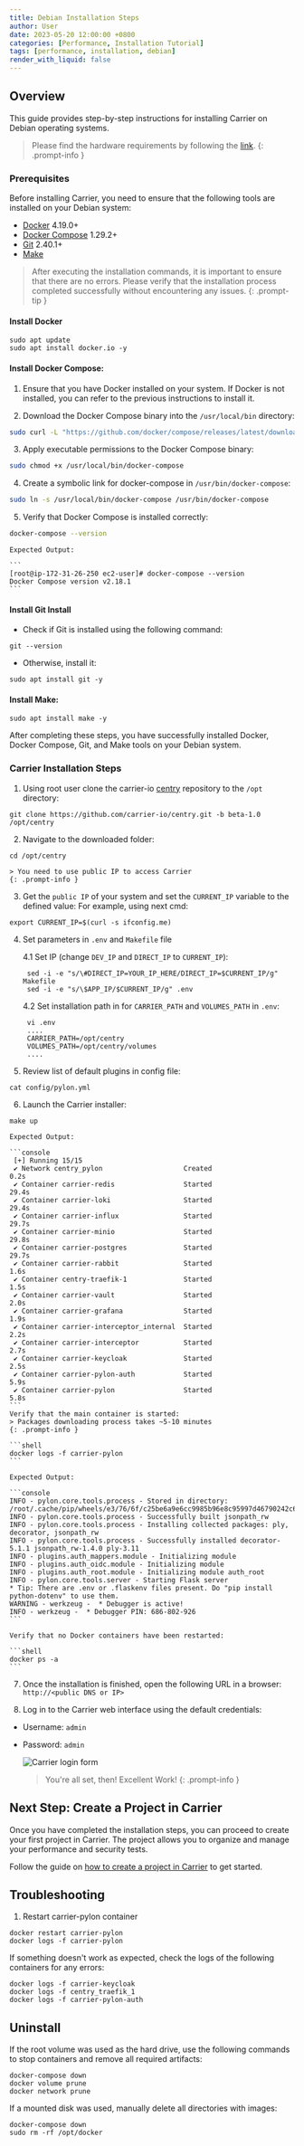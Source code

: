 ```yaml
---
title: Debian Installation Steps
author: User
date: 2023-05-20 12:00:00 +0800
categories: [Performance, Installation Tutorial]
tags: [performance, installation, debian]
render_with_liquid: false
---
```


## Overview
This guide provides step-by-step instructions for installing Carrier on Debian operating systems.

> Please find the hardware requirements by following the [link](http://getcarrier.io/posts/carrier-install/#prerequisites).
{: .prompt-info }

### Prerequisites

Before installing Carrier, you need to ensure that the following tools are installed on your Debian system:

- [Docker](https://docs.docker.com/engine/install/debian/) 4.19.0+
- [Docker Compose](https://docs.docker.com/compose/install/) 1.29.2+
- [Git](https://git-scm.com/downloads) 2.40.1+
- [Make](https://www.gnu.org/software/make/)

> After executing the installation commands, it is important to ensure that there are no errors. Please verify that the installation process completed successfully without encountering any issues.
{: .prompt-tip }

#### Install Docker
```shell
sudo apt update
sudo apt install docker.io -y
```

#### Install Docker Compose:
1. Ensure that you have Docker installed on your system. If Docker is not installed, you can refer to the previous instructions to install it.

2. Download the Docker Compose binary into the `/usr/local/bin` directory:
```bash
sudo curl -L "https://github.com/docker/compose/releases/latest/download/docker-compose-$(uname -s)-$(uname -m)" -o /usr/local/bin/docker-compose
```

3. Apply executable permissions to the Docker Compose binary:
```bash
sudo chmod +x /usr/local/bin/docker-compose
```

4. Create a symbolic link for docker-compose in `/usr/bin/docker-compose`:
```bash
sudo ln -s /usr/local/bin/docker-compose /usr/bin/docker-compose
```

5. Verify that Docker Compose is installed correctly:
```bash
docker-compose --version
```

    Expected Output:

    ```
    [root@ip-172-31-26-250 ec2-user]# docker-compose --version
    Docker Compose version v2.18.1
    ```

#### Install Git Install
- Check if Git is installed using the following command:
```shell
git --version
```
- Otherwise, install it:
```shell
sudo apt install git -y
```

#### Install Make:
```shell
sudo apt install make -y
```
After completing these steps, you have successfully installed Docker, Docker Compose, Git, and Make tools on your Debian system.

### Carrier Installation Steps
1. Using root user clone the carrier-io [centry](https://github.com/carrier-io/centry/blob/beta-1.0/Makefile) repository to the `/opt` directory:
```shell
git clone https://github.com/carrier-io/centry.git -b beta-1.0 /opt/centry
```

2. Navigate to the downloaded folder:
```shell
cd /opt/centry
```
    > You need to use public IP to access Carrier
    {: .prompt-info }

3. Get the `public IP` of your system and set the `CURRENT_IP` variable to the defined value:
For example, using next cmd:
```shell
export CURRENT_IP=$(curl -s ifconfig.me)
```

4. Set parameters in `.env` and `Makefile` file


    4.1 Set IP (change `DEV_IP` and `DIRECT_IP` to `CURRENT_IP`):

        sed -i -e "s/\#DIRECT_IP=YOUR_IP_HERE/DIRECT_IP=$CURRENT_IP/g" Makefile
        sed -i -e "s/\$APP_IP/$CURRENT_IP/g" .env



    4.2 Set installation path in for `CARRIER_PATH` and `VOLUMES_PATH` in `.env`:

        vi .env
        ....
        CARRIER_PATH=/opt/centry
        VOLUMES_PATH=/opt/centry/volumes
        ....

5. Review list of default plugins in config file:
```shell
cat config/pylon.yml
```

6. Launch the Carrier installer:
```shell
make up
```

    Expected Output:

    ```console
     [+] Running 15/15
     ✔ Network centry_pylon                    Created                                                                                                                                                                                                       0.2s
     ✔ Container carrier-redis                 Started                                                                                                                                                                                                      29.4s
     ✔ Container carrier-loki                  Started                                                                                                                                                                                                      29.4s
     ✔ Container carrier-influx                Started                                                                                                                                                                                                      29.7s
     ✔ Container carrier-minio                 Started                                                                                                                                                                                                      29.8s
     ✔ Container carrier-postgres              Started                                                                                                                                                                                                      29.7s
     ✔ Container carrier-rabbit                Started                                                                                                                                                                                                       1.6s
     ✔ Container centry-traefik-1              Started                                                                                                                                                                                                       1.5s
     ✔ Container carrier-vault                 Started                                                                                                                                                                                                       2.0s
     ✔ Container carrier-grafana               Started                                                                                                                                                                                                       1.9s
     ✔ Container carrier-interceptor_internal  Started                                                                                                                                                                                                       2.2s
     ✔ Container carrier-interceptor           Started                                                                                                                                                                                                       2.7s
     ✔ Container carrier-keycloak              Started                                                                                                                                                                                                       2.5s
     ✔ Container carrier-pylon-auth            Started                                                                                                                                                                                                       5.9s
     ✔ Container carrier-pylon                 Started                                                                                                                                                                                                       5.8s
    ```
    Verify that the main container is started:
    > Packages downloading process takes ~5-10 minutes
    {: .prompt-info }

    ```shell
    docker logs -f carrier-pylon
    ```

    Expected Output:

    ```console
    INFO - pylon.core.tools.process - Stored in directory: /root/.cache/pip/wheels/e3/76/6f/c25be6a9e6cc9985b96e8c95997d46790242c6426ef68e754c
    INFO - pylon.core.tools.process - Successfully built jsonpath_rw
    INFO - pylon.core.tools.process - Installing collected packages: ply, decorator, jsonpath_rw
    INFO - pylon.core.tools.process - Successfully installed decorator-5.1.1 jsonpath_rw-1.4.0 ply-3.11
    INFO - plugins.auth_mappers.module - Initializing module
    INFO - plugins.auth_oidc.module - Initializing module
    INFO - plugins.auth_root.module - Initializing module auth_root
    INFO - pylon.core.tools.server - Starting Flask server
    * Tip: There are .env or .flaskenv files present. Do "pip install python-dotenv" to use them.
    WARNING - werkzeug -  * Debugger is active!
    INFO - werkzeug -  * Debugger PIN: 686-802-926
    ```

    Verify that no Docker containers have been restarted:

    ```shell
    docker ps -a
    ```

7. Once the installation is finished, open the following URL in a browser: `http://<public DNS or IP>`

8. Log in to the Carrier web interface using the default credentials:
- Username: `admin`
- Password: `admin`

    ![Carrier login form](/assets/posts_img/login_screen.png)

    > You're all set, then! Excellent Work!
    {: .prompt-info }

## Next Step: Create a Project in Carrier

Once you have completed the installation steps, you can proceed to create your first project in Carrier.
The project allows you to organize and manage your performance and security tests.

Follow the guide on [how to create a project in Carrier](http://getcarrier.io/posts/carrier-create-project/) to get started.

## Troubleshooting

1. Restart carrier-pylon container

```shell
docker restart carrier-pylon
docker logs -f carrier-pylon
```

If something doesn't work as expected, check the logs of the following containers for any errors:

```shell
docker logs -f carrier-keycloak
docker logs -f centry_traefik_1
docker logs -f carrier-pylon-auth
```

## Uninstall
If the root volume was used as the hard drive, use the following commands to stop containers and remove all required artifacts:
```shell
docker-compose down
docker volume prune
docker network prune
```

If a mounted disk was used, manually delete all directories with images:
```shell
docker-compose down
sudo rm -rf /opt/docker
```

